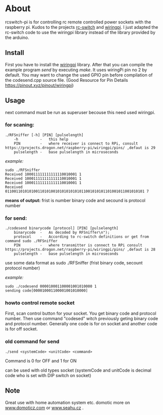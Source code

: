# About

rcswitch-pi is for controlling rc remote controlled power sockets 
with the raspberry pi. Kudos to the projects [rc-switch](http://code.google.com/p/rc-switch)
and [wiringpi](https://projects.drogon.net/raspberry-pi/wiringpi).
I just adapted the rc-switch code to use the wiringpi library instead of
the library provided by the arduino.


## Install

First you have to install the [wiringpi](https://projects.drogon.net/raspberry-pi/wiringpi/download-and-install/) library.
After that you can compile the example program *send* by executing *make*. 
It uses wiringPi pin no 2 by default. You may want to change the used GPIO pin before compilation of the codesend.cpp source file. (Good Resource for Pin Details https://pinout.xyz/pinout/wiringpi)

## Usage
next command must be run as superuser becouse this need used wiringpi.

### for scaning:
```
./RFSniffer [-h] [PIN] [pulselength]
	-h			-	this help
	PIN			-	where receiver is connect to RPi, consult https://projects.drogon.net/raspberry-pi/wiringpi/pins/ ,defaut is 29
	pulselength	-	base pulselength in microseconds
```

*example:*
```
sudo ./RFSniffer
Received 100011111111111110010001 1
Received 100011111111111110010001 1
Received 100011111111111110010001 1
Received 0110011010101001101010010101010101011001010101101001011001010101 7
```

**means of output:**
frist is number binary code and secound is protocol number

### for send:
```
./codesend binarycode [protocol] [PIN] [pulselength]
	binarycode	-	As decoded by RFSniffer\n");
	protocol	-	According to rc-switch definitions or get from command sudo ./RFSniffer
	PIN			-	where transmitter is connect to RPi consult https://projects.drogon.net/raspberry-pi/wiringpi/pins/ ,defaut is 28
	pulselength	-	base pulselength in microseconds
```

use some data format as sudo ./RFSniffer (frist binary code, secount protocol number)

*example:*
```
sudo ./codesend 000010001100001001010000 1
sending code[000010001100001001010000]
```

### howto control remote socket

First, scan control button for your socket. You get binary code and protocol number.
Then use command "codesed" witch previously geting binary code and protocol number.
Generally one code is for on socket and another code is for off socket.

### old command for send
```
./send <systemCode> <unitCode> <command>
```

Command is 0 for OFF and 1 for ON

can be used with old types socket (systemCode and unitCode is decimal code who is set with DIP switch on socket)

## Note
Great use with home automation system etc. domotic more on www.domoticz.com or www.seahu.cz .


